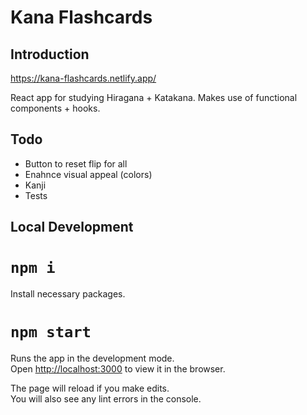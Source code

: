 <h1>Kana Flashcards</h1>

## Introduction

<a href="https://kana-flashcards.netlify.app/">https://kana-flashcards.netlify.app/</a>

React app for studying Hiragana + Katakana. Makes use of functional components + hooks.

## Todo

<ul>
<li>Button to reset flip for all</li>
<li>Enahnce visual appeal (colors)</li>
<li>Kanji</li>
<li>Tests</li>
</ul>

## Local Development

# `npm i`

Install necessary packages.

# `npm start`

Runs the app in the development mode.<br />
Open [http://localhost:3000](http://localhost:3000) to view it in the browser.

The page will reload if you make edits.<br />
You will also see any lint errors in the console.